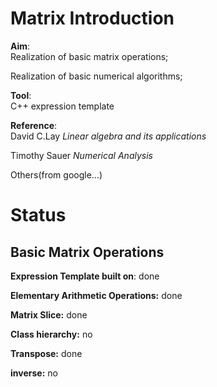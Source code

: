# Matrix Introduction
**Aim**: </br>
Realization of basic matrix operations; 

Realization of basic numerical algorithms;

**Tool**:</br>
C++ expression template

**Reference**: </br>
David C.Lay *Linear algebra and its applications* 

Timothy Sauer *Numerical Analysis* 

Others(from google...)

# Status
## Basic Matrix Operations
**Expression Template built on**: done

**Elementary Arithmetic Operations:** done

**Matrix Slice:** done

**Class hierarchy:** no

**Transpose:** done

**inverse:** no
